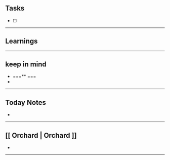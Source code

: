 
## Tasks

- [ ]  

--- 

## Learnings

---
## keep in mind

* ===** === 
* 
---
## Today Notes

- 

---

## [[ Orchard | Orchard ]]

- 

--- 
